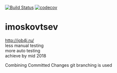 [![Build Status](https://travis-ci.org/ilya-moskovtsev/imoskovtsev.svg?branch=master)](https://travis-ci.org/ilya-moskovtsev/imoskovtsev)
[![codecov](https://codecov.io/gh/ilya-moskovtsev/imoskovtsev/branch/master/graph/badge.svg)](https://codecov.io/gh/ilya-moskovtsev/imoskovtsev)

# imoskovtsev
http://job4j.ru/<br>
less manual testing<br>
more auto testing<br>
achieve by mid 2018

Combining Committed Changes
git branching is used